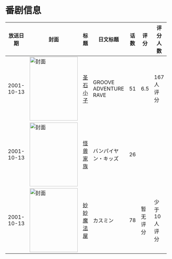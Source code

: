 # 番剧信息

|放送日期|封面|标题|日文标题|话数|评分|评分人数|
|---|---|---|---|---|---|---|
|2001-10-13|<img src="//lain.bgm.tv/pic/cover/c/29/30/8544_75K4B.jpg" alt="封面" style="width:150px;height:200px;object-fit:cover;">|[圣石小子](https://bangumi.tv/subject/8544)|GROOVE ADVENTURE RAVE|51|6.5|167人评分|
|2001-10-13|<img src="//lain.bgm.tv/pic/cover/c/5a/e6/20927_u5gpf.jpg" alt="封面" style="width:150px;height:200px;object-fit:cover;">|[怪兽家族](https://bangumi.tv/subject/20927)|バンパイヤン・キッズ|26|||
|2001-10-13|<img src="//lain.bgm.tv/pic/cover/c/86/cf/89727_YZwnw.jpg" alt="封面" style="width:150px;height:200px;object-fit:cover;">|[妙妙魔法屋](https://bangumi.tv/subject/89727)|カスミン|78|暂无评分|少于10人评分|
